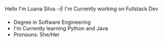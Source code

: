 Hello I'm Luana Silva
-✌ I'm Currently working on Fullstack Dev
- Degree in Software Engineering
- I'm Currently learning Python and Java 
- Pronouns: She/Her
